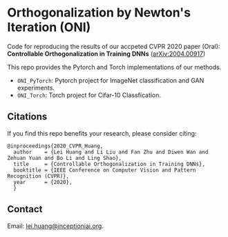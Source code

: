 # Orthogonalization by Newton's Iteration (ONI) 

Code for reproducing the results of our accpeted CVPR 2020 paper (Oral):
**Controllable Orthogonalization in Training DNNs** ([arXiv:2004.00917](https://arxiv.org/abs/2004.00917))

This repo provides the Pytorch and Torch implementations of our methods. 
* `ONI_PyTorch`: Pytorch project for ImageNet classification and GAN experiments.
* `ONI_Torch`: Torch project for Cifar-10 Classfication.


## Citations
If you find this repo benefits your research, please consider citing:
```
@inproceedings{2020_CVPR_Huang,
  author    = {Lei Huang and Li Liu and Fan Zhu and Diwen Wan and Zehuan Yuan and Bo Li and Ling Shao},
  title     = {Controllable Orthogonalization in Training DNNs},
  booktitle = {IEEE Conference on Computer Vision and Pattern Recognition (CVPR)},
  year      = {2020},
  }
```

 ## Contact
Email: lei.huang@inceptioniai.org.

